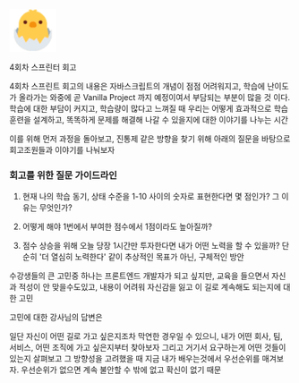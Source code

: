 <img src="10-28.png">

4회차 스프린터 회고

4회차 스프린트 회고의 내용은 자바스크립트의 개념이 점점 어려워지고, 학습에 난이도가 올라가는 와중에 곧 Vanilla Project 까지 예정이여서 부담되는 부분이 많을 것 이다. 학습에 대한 부담이 커지고, 학습량이 많다고 느껴질 때 우리는 어떻게 효과적으로 학습 훈련을 설계하고, 똑똑하게 문제를 해결해 나갈 수 있을지에 대한 이야기를 나누는 시간

이를 위해 먼저 과정을 돌아보고, 진통제 같은 방향을 찾기 위해 아래의 질문을 바탕으로 회고조원들과 이야기를 나눠보자

### 회고를 위한 질문 가이드라인

1. 현재 나의 학습 동기, 상태 수준을 1-10 사이의 숫자로 표현한다면 몇 점인가? 그 이유는 무엇인가?

2. 어떻게 해야 1번에서 부여한 점수에서 1점이라도 높아질까?

3. 점수 상승을 위해 오늘 당장 1시간만 투자한다면 내가 어떤 노력을 할 수 있을까? 단순히 '더 열심히 노력한다' 같이 추상적인 목표가 아닌, 구체적인 방안

수강생들의 큰 고민중 하나는 프론트엔드 개발자가 되고 싶지만, 교육을 들으면서 자신과 적성이 안 맞을수도있고, 내용이 어려워 자신감을 잃고 이 길로 계속해도 되는지에 대한 고민

고민에 대한 강사님의 답변은

일단 자신이 어떤 길로 가고 싶은지조차 막연한 경우일 수 있으니, 내가 어떤 회사, 팀, 서비스, 어떤 조직에 가고 싶은지부터 찾아보자 그리고 거기서 요구하는게 어떤 것들이 있는지 살펴보고 그 방향성을 고려했을 때 지금 내가 배우는것에서 우선순위를 매겨보자. 우선순위가 없으면 계속 불안할 수 밖에 없고 확신이 없기 때문